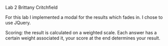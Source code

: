 Lab 2
Brittany Critchfield

For this lab I implemented a modal for the results which fades in. I chose to use JQuery. 

Scoring: the result is calculated on a weighted scale. Each answer has a certain weight associated it, your score at the end determines your result. 